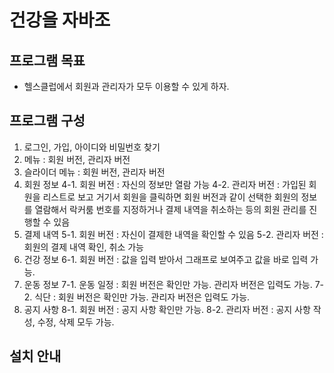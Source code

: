 # 건강을 자바조




## 프로그램 목표


- 헬스클럽에서 회원과 관리자가 모두 이용할 수 있게 하자.



## 프로그램 구성
1. 로그인, 가입, 아이디와 비밀번호 찾기
2. 메뉴 : 회원 버전, 관리자 버전
3. 슬라이더 메뉴 : 회원 버전, 관리자 버전
4. 회원 정보
  4-1. 회원 버전 : 자신의 정보만 열람 가능
  4-2. 관리자 버전 : 가입된 회원을 리스트로 보고 거기서 회원을 클릭하면 회원 버전과 같이 선택한 회원의 정보를 열람해서 락커룸 번호를 지정하거나 결제 내역을 취소하는 등의 회원 관리를 진행할 수 있음
5. 결제 내역
  5-1. 회원 버전 : 자신이 결제한 내역을 확인할 수 있음
  5-2. 관리자 버전 : 회원의 결제 내역 확인, 취소 가능
6. 건강 정보
  6-1. 회원 버전 : 값을 입력 받아서 그래프로 보여주고 값을 바로 입력 가능.
7. 운동 정보
  7-1. 운동 일정 : 회원 버전은 확인만 가능. 관리자 버전은 입력도 가능.
  7-2. 식단 : 회원 버전은 확인만 가능. 관리자 버전은 입력도 가능.
8. 공지 사항
  8-1. 회원 버전 : 공지 사항 확인만 가능.
  8-2. 관리자 버전 : 공지 사항 작성, 수정, 삭제 모두 가능.
  
  
## 설치 안내

